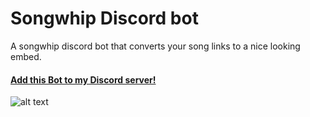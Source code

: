 # Songwhip Discord bot

A songwhip discord bot that converts your song links to a nice looking embed.
#### [Add this Bot to my Discord server!](https://discord.com/api/oauth2/authorize?client_id=860899901020700684&permissions=2147764224&scope=applications.commands%20bot)

![alt text](https://github.com/vleeuwenmenno/songwhip-bot/raw/master/images/preview.png)
